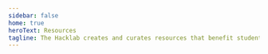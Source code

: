 ```yaml
---
sidebar: false
home: true
heroText: Resources
tagline: The Hacklab creates and curates resources that benefit students academically and professionally.
---
```


<ResourcesGrid />

<!-- ## Free Packs for Students -->

<!-- 
## All About Job Applications

<LevelWithButton link="/resources/job-apps" image="https://caccf.ca/wp-content/uploads/2019/04/apply-jobs-eng.jpg" desc="If you want help with your resume, or you're looking to apply for an internship or a full-time job, check out our job application guide." button="Take me there!"/>


## Getting Motivated

It’s a wonderful feeling to be motivated about what you’re learning. Consuming entertaining digital content about your area of education can help you cultivate a sense of wonder.

::: tip Supplementing Course Content
Search these _edu-tainment_ channels for topics in your courses. They may not teach you how to pass a test, but they may help build an understanding of how what you're learning fits in. 
:::

<LevelWithButton link="https://www.youtube.com/user/Computerphile" image="https://yt3.ggpht.com/a/AGF-l792GDOem_pwvOA8KztTpl9Iwe2eOj6vq7LOfQ=s900-c-k-c0xffffffff-no-rj-mo" desc="This Youtube channels explores the domain of Computer Science by interviewing academics and industry professionals. The guests on Computerphile have an enthusiasm for computers that can be contagious!" button="Get Inspired"/>

### [PBS Crash Course](https://www.youtube.com/watch?v=tpIctyqH29Q&list=PL8dPuuaLjXtNlUrzyH5r6jN9ulIgZBpdo)

PBS makes Computer Science education accessible to people of all ages, and this crash course goes into a surprising amount of technical detail.

::: tip CS Education for everyone
I have often used this channel as a guide to provide context for when the content as its taught by professors becomes a bit too technical.
:::

## Markdown

Markdown is a plain text formatting syntax aimed at making writing for the internet easier.

[Markdown Cheatsheet](https://github.com/adam-p/markdown-here/wiki/Markdown-Cheatsheet)

[Interactive Markdown Tutorials](https://www.markdowntutorial.com/lesson/1/)

## Collaboration

### Visual Studio Code Live Share

Live Share enables you to collaboratively edit and debug programming projects with other students in real time. It works regardless what programming languages you're using or app types you're building.

It allows you to instantly (and securely) share your current project, and then as needed, share debugging sessions, terminal instances, localhost web apps, and more!

Install VS Code Live Share [here](https://docs.microsoft.com/en-us/visualstudio/liveshare/#install-visual-studio-live-share)

[Learn more about Live Share](https://docs.microsoft.com/en-us/visualstudio/liveshare/faq)

### [Mindmeister](https://www.mindmeister.com/)

![Mindmeister](./mindmeister.png)
MindMeister is an online mind mapping tool that lets you capture, develop and share ideas visually.

## Focus

### [News Feed Eradicator For Facebook](https://chrome.google.com/webstore/detail/news-feed-eradicator-for/fjcldmjmjhkklehbacihaiopjklihlgg)

![News Feed Eradicator For Facebook](./fb-newsfeed-eradicator.jpg)

Find yourself spending too much time on Facebook? Eradicate distractions by replacing your entire news feed with an inspiring quote! -->
